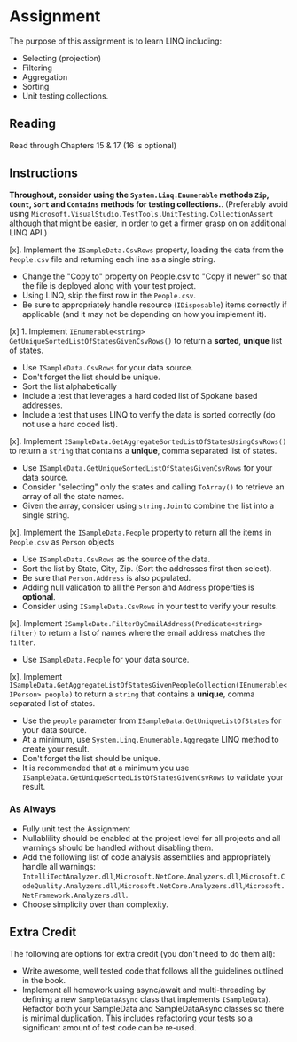 # Assignment

The purpose of this assignment is to learn LINQ including:

- Selecting (projection)
- Filtering
- Aggregation
- Sorting
- Unit testing collections.

## Reading

Read through Chapters 15 & 17 (16 is optional)

## Instructions

**Throughout, consider using the `System.Linq.Enumerable` methods `Zip`, `Count`, `Sort` and `Contains` methods for testing collections.**.  (Preferably avoid using `Microsoft.VisualStudio.TestTools.UnitTesting.CollectionAssert` although that might be easier, in order to get a firmer grasp on on additional LINQ API.)

[x]. Implement the `ISampleData.CsvRows` property, loading the data from the `People.csv` file and returning each line as a single string.

- Change the "Copy to" property on People.csv to "Copy if newer" so that the file is deployed along with your test project.
- Using LINQ, skip the first row in the `People.csv`.
- Be sure to appropriately handle resource (`IDisposable`) items correctly if applicable (and it may not be depending on how you implement it).

[x] 1. Implement `IEnumerable<string> GetUniqueSortedListOfStatesGivenCsvRows()` to return a **sorted**, **unique** list of states.

- Use `ISampleData.CsvRows` for your data source.
- Don't forget the list should be unique.
- Sort the list alphabetically
- Include a test that leverages a hard coded list of Spokane based addresses.
- Include a test that uses LINQ to verify the data is sorted correctly (do not use a hard coded list).

[x]. Implement `ISampleData.GetAggregateSortedListOfStatesUsingCsvRows()` to return a `string` that contains a **unique**, comma separated list of states.

- Use `ISampleData.GetUniqueSortedListOfStatesGivenCsvRows` for your data source.
- Consider "selecting" only the states and calling `ToArray()` to retrieve an array of all the state names.
- Given the array, consider using `string.Join` to combine the list into a single string.

[x]. Implement the `ISampleData.People` property to return all the items in `People.csv` as `Person` objects

- Use `ISampleData.CsvRows` as the source of the data.
- Sort the list by State, City, Zip. (Sort the addresses first then select).
- Be sure that `Person.Address` is also populated.
- Adding null validation to all the `Person` and `Address` properties is **optional**.
- Consider using `ISampleData.CsvRows` in your test to verify your results.

[x]. Implement `ISampleDate.FilterByEmailAddress(Predicate<string> filter)` to return a list of names where the email address matches the `filter`.

- Use `ISampleData.People` for your data source.

[x]. Implement `ISampleData.GetAggregateListOfStatesGivenPeopleCollection(IEnumerable<IPerson> people)` to return a `string` that contains a **unique**, comma separated list of states.

- Use the `people` parameter from `ISampleData.GetUniqueListOfStates` for your data source.
- At a minimum, use `System.Linq.Enumerable.Aggregate` LINQ method to create your result.
- Don't forget the list should be unique.
- It is recommended that at a minimum you use `ISampleData.GetUniqueSortedListOfStatesGivenCsvRows` to validate your result.

### As Always

- Fully unit test the Assignment
- Nullablility should be enabled at the project level for all projects and all warnings should be handled without disabling them.
- Add the following list of code analysis assemblies and appropriately handle all warnings: `IntelliTectAnalyzer.dll`,`Microsoft.NetCore.Analyzers.dll`,`Microsoft.CodeQuality.Analyzers.dll`,`Microsoft.NetCore.Analyzers.dll`,`Microsoft.NetFramework.Analyzers.dll`. 
- Choose simplicity over than complexity.

## Extra Credit

The following are options for extra credit (you don't need to do them all):

- Write awesome, well tested code that follows all the guidelines outlined in the book.
- Implement all homework using async/await and multi-threading by defining a new `SampleDataAsync` class that implements `ISampleData`). Refactor both your SampleData and SampleDataAsync classes so there is minimal duplication.  This includes refactoring your tests so a significant amount of test code can be re-used.

